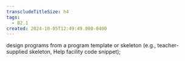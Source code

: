 ```yaml
---
transcludeTitleSize: h4
tags:
  - B2.1
created: 2024-10-05T12:49:49.000-0400
---
```

design programs from a program template or skeleton (e.g., teacher-supplied skeleton, Help facility code snippet);